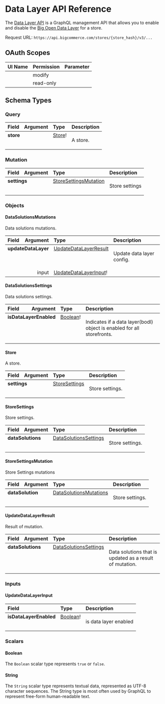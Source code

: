 # Data Layer API Reference

The [Data Layer API](/api-docs/store-management/data-layer-api) is a GraphQL management API that allows you to enable and disable the [Big Open Data Layer](/api-docs/analytics/bodl-for-storefronts) for a store.

Request URL: `https://api.bigcommerce.com/stores/{store_hash}/v3/...`

## OAuth Scopes

| UI Name | Permission | Parameter |
| :--- | :--- | :--- |
|  | modify |  |
|  | read-only |  |


## Schema Types

### Query
<table>
<thead>
<tr>
<th align="left">Field</th>
<th align="right">Argument</th>
<th align="left">Type</th>
<th align="left">Description</th>
</tr>
</thead>
<tbody>
<tr>
<td colspan="2" valign="top"><strong>store</strong></td>
<td valign="top"><a href="#store">Store</a>!</td>
<td>

A store.

</td>
</tr>
</tbody>
</table>

### Mutation
<table>
<thead>
<tr>
<th align="left">Field</th>
<th align="right">Argument</th>
<th align="left">Type</th>
<th align="left">Description</th>
</tr>
</thead>
<tbody>
<tr>
<td colspan="2" valign="top"><strong>settings</strong></td>
<td valign="top"><a href="#storesettingsmutation">StoreSettingsMutation</a></td>
<td>

Store settings

</td>
</tr>
</tbody>
</table>

### Objects

#### DataSolutionsMutations

Data solutions mutations.

<table>
<thead>
<tr>
<th align="left">Field</th>
<th align="right">Argument</th>
<th align="left">Type</th>
<th align="left">Description</th>
</tr>
</thead>
<tbody>
<tr>
<td colspan="2" valign="top"><strong>updateDataLayer</strong></td>
<td valign="top"><a href="#updatedatalayerresult">UpdateDataLayerResult</a></td>
<td>

Update data layer config.

</td>
</tr>
<tr>
<td colspan="2" align="right" valign="top">input</td>
<td valign="top"><a href="#updatedatalayerinput">UpdateDataLayerInput</a>!</td>
<td></td>
</tr>
</tbody>
</table>

#### DataSolutionsSettings

Data solutions settings.

<table>
<thead>
<tr>
<th align="left">Field</th>
<th align="right">Argument</th>
<th align="left">Type</th>
<th align="left">Description</th>
</tr>
</thead>
<tbody>
<tr>
<td colspan="2" valign="top"><strong>isDataLayerEnabled</strong></td>
<td valign="top"><a href="#boolean">Boolean</a>!</td>
<td>

Indicates if a data layer(bodl) object is enabled for all storefronts.

</td>
</tr>
</tbody>
</table>

#### Store

A store.

<table>
<thead>
<tr>
<th align="left">Field</th>
<th align="right">Argument</th>
<th align="left">Type</th>
<th align="left">Description</th>
</tr>
</thead>
<tbody>
<tr>
<td colspan="2" valign="top"><strong>settings</strong></td>
<td valign="top"><a href="#storesettings">StoreSettings</a></td>
<td>

Store settings.

</td>
</tr>
</tbody>
</table>

#### StoreSettings

Store settings.

<table>
<thead>
<tr>
<th align="left">Field</th>
<th align="right">Argument</th>
<th align="left">Type</th>
<th align="left">Description</th>
</tr>
</thead>
<tbody>
<tr>
<td colspan="2" valign="top"><strong>dataSolutions</strong></td>
<td valign="top"><a href="#datasolutionssettings">DataSolutionsSettings</a></td>
<td>

Store settings.

</td>
</tr>
</tbody>
</table>

#### StoreSettingsMutation

Store Settings mutations

<table>
<thead>
<tr>
<th align="left">Field</th>
<th align="right">Argument</th>
<th align="left">Type</th>
<th align="left">Description</th>
</tr>
</thead>
<tbody>
<tr>
<td colspan="2" valign="top"><strong>dataSolution</strong></td>
<td valign="top"><a href="#datasolutionsmutations">DataSolutionsMutations</a></td>
<td>

Store settings.

</td>
</tr>
</tbody>
</table>

#### UpdateDataLayerResult

Result of mutation.

<table>
<thead>
<tr>
<th align="left">Field</th>
<th align="right">Argument</th>
<th align="left">Type</th>
<th align="left">Description</th>
</tr>
</thead>
<tbody>
<tr>
<td colspan="2" valign="top"><strong>dataSolutions</strong></td>
<td valign="top"><a href="#datasolutionssettings">DataSolutionsSettings</a></td>
<td>

Data solutions that is updated as a result of mutation.

</td>
</tr>
</tbody>
</table>

### Inputs

#### UpdateDataLayerInput

<table>
<thead>
<tr>
<th colspan="2" align="left">Field</th>
<th align="left">Type</th>
<th align="left">Description</th>
</tr>
</thead>
<tbody>
<tr>
<td colspan="2" valign="top"><strong>isDataLayerEnabled</strong></td>
<td valign="top"><a href="#boolean">Boolean</a>!</td>
<td>

is data layer enabled

</td>
</tr>
</tbody>
</table>

### Scalars

#### Boolean

The `Boolean` scalar type represents `true` or `false`.

#### String

The `String` scalar type represents textual data, represented as UTF-8 character sequences. The String type is most often used by GraphQL to represent free-form human-readable text.

